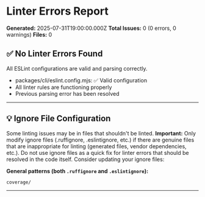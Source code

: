# Linter Errors Report

**Generated:** 2025-07-31T19:00:00.000Z
**Total Issues:** 0 (0 errors, 0 warnings)
**Files:** 0

## ✅ No Linter Errors Found

All ESLint configurations are valid and parsing correctly.
- packages/cli/eslint.config.mjs: ✅ Valid configuration
- All linter rules are functioning properly
- Previous parsing error has been resolved

---

## 💡 Ignore File Configuration

Some linting issues may be in files that shouldn't be linted. **Important:** Only modify ignore files (.ruffignore, .eslintignore, etc.) if there are genuine files that are inappropriate for linting (generated files, vendor dependencies, etc.). Do not use ignore files as a quick fix for linter errors that should be resolved in the code itself. Consider updating your ignore files:

**General patterns (both `.ruffignore` and `.eslintignore`):**
```
coverage/
```

---

